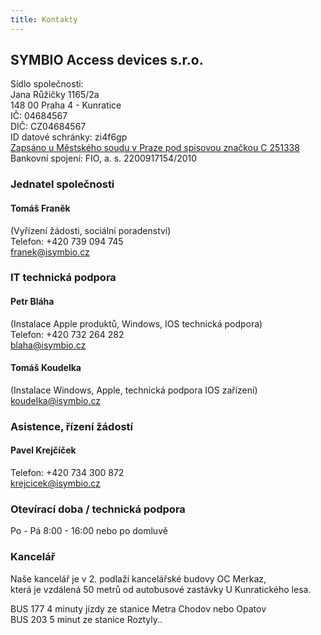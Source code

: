```yaml
---
title: Kontakty
---
```


## SYMBIO Access devices s.r.o.

  
Sídlo společnosti:  
Jana Růžičky 1165/2a  
148 00 Praha 4 - Kunratice  
IČ: 04684567  
DIČ: CZ04684567  
ID datové schránky: zi4f6gp  
[Zapsáno u Městského soudu v Praze pod spisovou značkou C 251338](https://or.justice.cz/ias/ui/rejstrik-firma.vysledky?subjektId=920386&typ=UPLNY)  
Bankovní spojení: FIO, a. s. 2200917154/2010  
  

###  Jednatel společnosti
#### Tomáš Franěk  
(Vyřízení žádosti, sociální poradenství)  
Telefon: +420 739 094 745  
[franek@isymbio.cz](mailto:franek@isymbio.cz)  
  
### IT technická podpora 
#### Petr Bláha  
(Instalace Apple produktů, Windows, IOS technická podpora)  
Telefon: +420 732 264 282  
[blaha@isymbio.cz](mailto:blaha@isymbio.cz)  
  
#### Tomáš Koudelka  
(Instalace Windows, Apple, technická podpora IOS zařízení)  
[koudelka@isymbio.cz](mailto:koudelka@isymbio.cz)  

### Asistence, řízení žádostí
#### Pavel Krejčíček
Telefon: +420 734 300 872  
[krejcicek@isymbio.cz](mailto:krejcicek@isymbio.cz)  

### Otevírací doba / technická podpora
Po - Pá 8:00 - 16:00 nebo po domluvě  
  

### Kancelář
Naše kancelář je v 2. podlaží kancelářské budovy OC Merkaz,  
která je vzdálená 50 metrů od autobusové zastávky U Kunratického lesa.  

BUS 177 4 minuty jízdy ze stanice Metra Chodov nebo Opatov  
BUS 203 5 minut ze stanice Roztyly..
